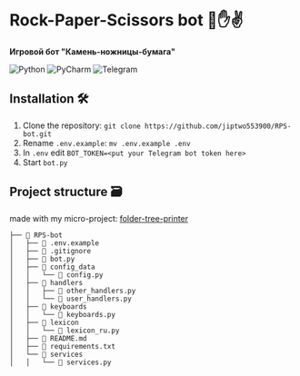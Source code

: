 # Rock-Paper-Scissors bot 👊✋✌

**Игровой бот "Камень-ножницы-бумага"**

![Python](https://img.shields.io/badge/python-3670A0?style=for-the-badge&logo=python&logoColor=ffdd54) 
![PyCharm](https://img.shields.io/badge/pycharm-143?style=for-the-badge&logo=pycharm&logoColor=black&color=black&labelColor=green) 
![Telegram](https://img.shields.io/badge/Telegram-2CA5E0?style=for-the-badge&logo=telegram&logoColor=white)

## Installation 🛠️

1. Clone the repository: `git clone https://github.com/jiptwo553900/RPS-bot.git`
2. Rename `.env.example`: `mv .env.example .env`
3. In `.env` edit `BOT_TOKEN=<put your Telegram bot token here>`
4. Start `bot.py`

## Project structure 🗃️

made with my micro-project: [folder-tree-printer](https://github.com/jiptwo553900/folder-tree-printer)

```
├── 📁 RPS-bot
│   ├── 📄 .env.example
│   ├── 📄 .gitignore
│   ├── 📄 bot.py
│   ├── 📁 config_data
│   │   └── 📄 config.py
│   ├── 📁 handlers
│   │   ├── 📄 other_handlers.py
│   │   └── 📄 user_handlers.py
│   ├── 📁 keyboards
│   │   └── 📄 keyboards.py
│   ├── 📁 lexicon
│   │   └── 📄 lexicon_ru.py
│   ├── 📄 README.md
│   ├── 📄 requirements.txt
│   └── 📁 services
│   │   └── 📄 services.py
```